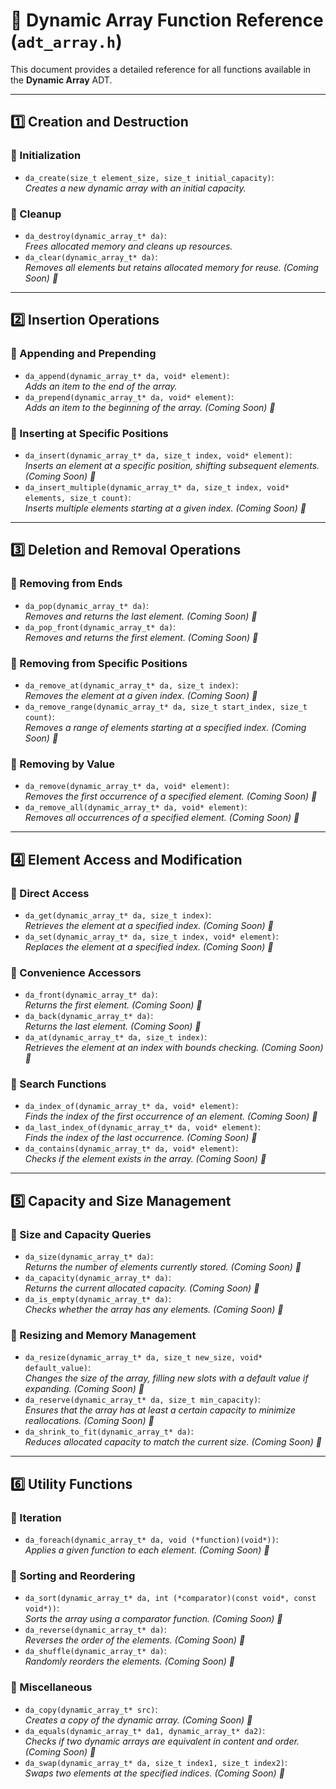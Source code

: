 # 📖 Dynamic Array Function Reference (`adt_array.h`)

This document provides a detailed reference for all functions available in the **Dynamic Array** ADT.

---

## 1️⃣ Creation and Destruction

### 🔹 Initialization  
- `da_create(size_t element_size, size_t initial_capacity)`:  
  _Creates a new dynamic array with an initial capacity._  

### 🔹 Cleanup  
- `da_destroy(dynamic_array_t* da)`:  
  _Frees allocated memory and cleans up resources._  
- `da_clear(dynamic_array_t* da)`:  
  _Removes all elements but retains allocated memory for reuse._ _(Coming Soon) 🚀_ 

---

## 2️⃣ Insertion Operations

### 🔹 Appending and Prepending  
- `da_append(dynamic_array_t* da, void* element)`:  
  _Adds an item to the end of the array._  
- `da_prepend(dynamic_array_t* da, void* element)`:  
  _Adds an item to the beginning of the array._ _(Coming Soon) 🚀_

### 🔹 Inserting at Specific Positions  
- `da_insert(dynamic_array_t* da, size_t index, void* element)`:  
  _Inserts an element at a specific position, shifting subsequent elements._ _(Coming Soon) 🚀_ 
- `da_insert_multiple(dynamic_array_t* da, size_t index, void* elements, size_t count)`:  
  _Inserts multiple elements starting at a given index._ _(Coming Soon) 🚀_

---

## 3️⃣ Deletion and Removal Operations  

### 🔹 Removing from Ends  
- `da_pop(dynamic_array_t* da)`:  
  _Removes and returns the last element._ _(Coming Soon) 🚀_ 
- `da_pop_front(dynamic_array_t* da)`:  
  _Removes and returns the first element._ _(Coming Soon) 🚀_

### 🔹 Removing from Specific Positions  
- `da_remove_at(dynamic_array_t* da, size_t index)`:  
  _Removes the element at a given index._ _(Coming Soon) 🚀_ 
- `da_remove_range(dynamic_array_t* da, size_t start_index, size_t count)`:  
  _Removes a range of elements starting at a specified index._ _(Coming Soon) 🚀_

### 🔹 Removing by Value  
- `da_remove(dynamic_array_t* da, void* element)`:  
  _Removes the first occurrence of a specified element._ _(Coming Soon) 🚀_
- `da_remove_all(dynamic_array_t* da, void* element)`:  
  _Removes all occurrences of a specified element._ _(Coming Soon) 🚀_

---

## 4️⃣ Element Access and Modification  

### 🔹 Direct Access  
- `da_get(dynamic_array_t* da, size_t index)`:  
  _Retrieves the element at a specified index._ _(Coming Soon) 🚀_  
- `da_set(dynamic_array_t* da, size_t index, void* element)`:  
  _Replaces the element at a specified index._ _(Coming Soon) 🚀_  

### 🔹 Convenience Accessors  
- `da_front(dynamic_array_t* da)`:  
  _Returns the first element._ _(Coming Soon) 🚀_
- `da_back(dynamic_array_t* da)`:  
  _Returns the last element._ _(Coming Soon) 🚀_
- `da_at(dynamic_array_t* da, size_t index)`:  
  _Retrieves the element at an index with bounds checking._ _(Coming Soon) 🚀_ 

### 🔹 Search Functions  
- `da_index_of(dynamic_array_t* da, void* element)`:  
  _Finds the index of the first occurrence of an element._ _(Coming Soon) 🚀_  
- `da_last_index_of(dynamic_array_t* da, void* element)`:  
  _Finds the index of the last occurrence._ _(Coming Soon) 🚀_
- `da_contains(dynamic_array_t* da, void* element)`:  
  _Checks if the element exists in the array._ _(Coming Soon) 🚀_ 

---

## 5️⃣ Capacity and Size Management  

### 🔹 Size and Capacity Queries  
- `da_size(dynamic_array_t* da)`:  
  _Returns the number of elements currently stored._ _(Coming Soon) 🚀_  
- `da_capacity(dynamic_array_t* da)`:  
  _Returns the current allocated capacity._ _(Coming Soon) 🚀_  
- `da_is_empty(dynamic_array_t* da)`:  
  _Checks whether the array has any elements._ _(Coming Soon) 🚀_  

### 🔹 Resizing and Memory Management  
- `da_resize(dynamic_array_t* da, size_t new_size, void* default_value)`:  
  _Changes the size of the array, filling new slots with a default value if expanding._ _(Coming Soon) 🚀_
- `da_reserve(dynamic_array_t* da, size_t min_capacity)`:  
  _Ensures that the array has at least a certain capacity to minimize reallocations._ _(Coming Soon) 🚀_
- `da_shrink_to_fit(dynamic_array_t* da)`:  
  _Reduces allocated capacity to match the current size._ _(Coming Soon) 🚀_

---

## 6️⃣ Utility Functions  

### 🔹 Iteration  
- `da_foreach(dynamic_array_t* da, void (*function)(void*))`:  
  _Applies a given function to each element._ _(Coming Soon) 🚀_

### 🔹 Sorting and Reordering  
- `da_sort(dynamic_array_t* da, int (*comparator)(const void*, const void*))`:  
  _Sorts the array using a comparator function._ _(Coming Soon) 🚀_
- `da_reverse(dynamic_array_t* da)`:  
  _Reverses the order of the elements._ _(Coming Soon) 🚀_
- `da_shuffle(dynamic_array_t* da)`:  
  _Randomly reorders the elements._ _(Coming Soon) 🚀_

### 🔹 Miscellaneous  
- `da_copy(dynamic_array_t* src)`:  
  _Creates a copy of the dynamic array._ _(Coming Soon) 🚀_
- `da_equals(dynamic_array_t* da1, dynamic_array_t* da2)`:  
  _Checks if two dynamic arrays are equivalent in content and order._ _(Coming Soon) 🚀_
- `da_swap(dynamic_array_t* da, size_t index1, size_t index2)`:  
  _Swaps two elements at the specified indices._ _(Coming Soon) 🚀_

